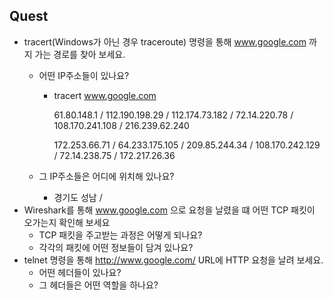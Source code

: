 ## Quest
* tracert(Windows가 아닌 경우 traceroute) 명령을 통해 www.google.com 까지 가는 경로를 찾아 보세요.
  * 어떤 IP주소들이 있나요?

    - tracert www.google.com

       61.80.148.1 / 112.190.198.29 / 112.174.73.182 / 72.14.220.78 / 108.170.241.108 / 216.239.62.240
       
       172.253.66.71 / 64.233.175.105 / 209.85.244.34 / 108.170.242.129 / 72.14.238.75 / 172.217.26.36

  * 그 IP주소들은 어디에 위치해 있나요?

    - 경기도 성남 / 
* Wireshark를 통해 www.google.com 으로 요청을 날렸을 떄 어떤 TCP 패킷이 오가는지 확인해 보세요
  * TCP 패킷을 주고받는 과정은 어떻게 되나요?
  * 각각의 패킷에 어떤 정보들이 담겨 있나요?
* telnet 명령을 통해 http://www.google.com/ URL에 HTTP 요청을 날려 보세요.
  * 어떤 헤더들이 있나요?
  * 그 헤더들은 어떤 역할을 하나요?
